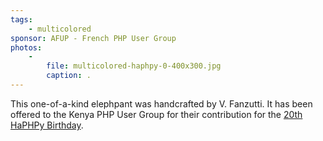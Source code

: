 ```yaml
---
tags:
    - multicolored
sponsor: AFUP - French PHP User Group
photos:
    -
        file: multicolored-haphpy-0-400x300.jpg
        caption: .
---
```


This one-of-a-kind elephpant was handcrafted by V. Fanzutti. It has been offered to the Kenya PHP User Group for their contribution for the [20th HaPHPy Birthday](http://haphpy-birthday.net).

